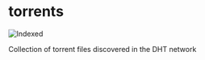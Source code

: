 torrents 
========
![Indexed](https://img.shields.io/badge/indexed-145133-blue)

Collection of torrent files discovered in the DHT network
